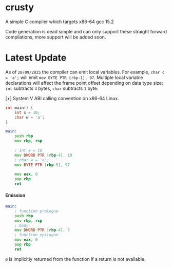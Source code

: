 # crusty
A simple C compiler which targets x86-64 gcc 15.2

Code generation is dead simple and can only support these straight forward compilations, more support will be added soon.

# Latest Update
As of `28/09/2025` the compiler can emit local variables.
For example, `char c = 'a';` will emit `mov BYTE PTR [rbp-1], 97`.
Multiple local variable declarations will affect the frame point offset depending on
data type size: `int` subtracts `4` bytes, `char` subtracts `1` byte.

[+] System V ABI calling convention on x86-64 Linux.

```c
int main() {
    int x = 10;
    char w = 'a';
}
```

```asm
main:
    push rbp
    mov rbp, rsp
    
    ; int x = 10
    mov DWORD PTR [rbp-4], 10
    ; char w = 'a';
    mov BYTE PTR [rbp-5], 97
    
    mov eax, 0
    pop rbp
    ret
```

#### Emission
```asm
main:
    ; function prologue
    push rbp
    mov rbp, rsp
    ; body
    mov DWORD PTR [rbp-4], 5
    ; function epilogue
    mov eax, 0
    pop rbp
    ret
```

`0` is implicitly returned from the function if a return is not available.